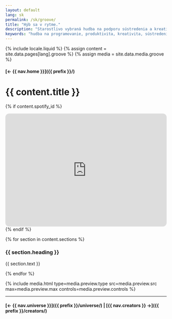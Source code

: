 ```yaml
---
layout: default
lang: sk
permalink: /sk/groove/
title: "Hýb sa v rytme."
description: "Starostlivo vybraná hudba na podporu sústredenia a kreativity počas programovania. Zlepši si produktivitu pomocou rytmu."
keywords: "hudba na programovanie, produktivita, kreativita, sústredenie, Swiftian"
---
```



{% include locale.liquid %}
{% assign content = site.data.pages[lang].groove %}
{% assign media = site.data.media.groove %}

#### [← {{ nav.home }}]({{ prefix }}/)

# {{ content.title }}

{% if content.spotify_id %}
<iframe
  data-testid="embed-iframe"
  style="border-radius:12px"
  src="https://open.spotify.com/embed/album/{{ content.spotify_id }}?utm_source=generator&theme=0"
  width="100%"
  height="352"
  frameBorder="0"
  allowfullscreen=""
  allow="autoplay; clipboard-write; encrypted-media; fullscreen; picture-in-picture"
  loading="lazy">
</iframe>
{% endif %}

{% for section in content.sections %}
### {{ section.heading }}
{{ section.text }}

{% endfor %}

{% include media.html
  type=media.preview.type
  src=media.preview.src
  max=media.preview.max
  controls=media.preview.controls
%}

---

#### [← {{ nav.universe }}]({{ prefix }}/universe/) | [{{ nav.creators }} →]({{ prefix }}/creators/)